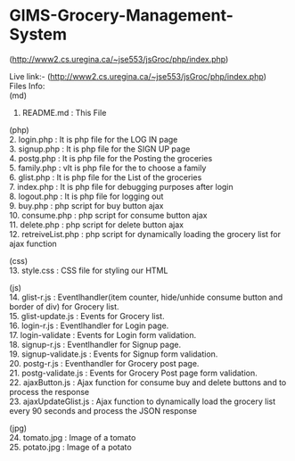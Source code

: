 # GIMS-Grocery-Management-System
(http://www2.cs.uregina.ca/~jse553/jsGroc/php/index.php)

Live link:- (http://www2.cs.uregina.ca/~jse553/jsGroc/php/index.php)
<br>
Files Info:
<br>
(md)
1. README.md : This File<br>


(php)<br> 
2. login.php : It is php file for the LOG IN page<br>
3. signup.php : It is php file for the SIGN UP page<br>
4. postg.php : It is php file for the Posting the groceries <br>
5. family.php : vIt is php file for the to choose a family <br>
6. glist.php : It is php file for the List of the groceries<br>
7. index.php : It is php file for debugging purposes after login<br>
8. logout.php : It is php file for logging out<br>
9. buy.php : php script for buy button ajax<br>
10. consume.php : php script for consume button ajax<br>
11. delete.php : php script for delete button ajax<br>
12. retreiveList.php : php script for dynamically loading the grocery list for ajax function<br>


(css)<br>
13. style.css : CSS file for styling our HTML<br>


(js)<br>
14. glist-r.js : Eventlhandler(item counter, hide/unhide consume button and border of div) for Grocery list.<br>
15. glist-update.js : Events for Grocery list.<br>
16. login-r.js : Eventlhandler for Login page.<br>
17. login-validate : Events for Login form validation.<br>
18. signup-r.js : Eventlhandler for Signup page.<br>
19. signup-validate.js : Events for Signup form validation.<br>
20. postg-r.js :  Eventhandler for Grocery post page.<br>
21. postg-validate.js : Events for Grocery Post page form validation.<br>
22. ajaxButton.js : Ajax function for consume buy and delete buttons and to process the response<br>
23. ajaxUpdateGlist.js : Ajax function to dynamically load the grocery list every 90 seconds and process the JSON response<br>


(jpg)<br>
24. tomato.jpg : Image of a tomato<br>
25. potato.jpg : Image of a potato
